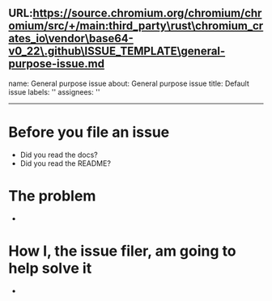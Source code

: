 URL:https://source.chromium.org/chromium/chromium/src/+/main:third_party\rust\chromium_crates_io\vendor\base64-v0_22\.github\ISSUE_TEMPLATE\general-purpose-issue.md
---
name: General purpose issue
about: General purpose issue
title: Default issue
labels: ''
assignees: ''

---

# Before you file an issue

- Did you read the docs?
- Did you read the README?

# The problem

- 

# How I, the issue filer, am going to help solve it

-
